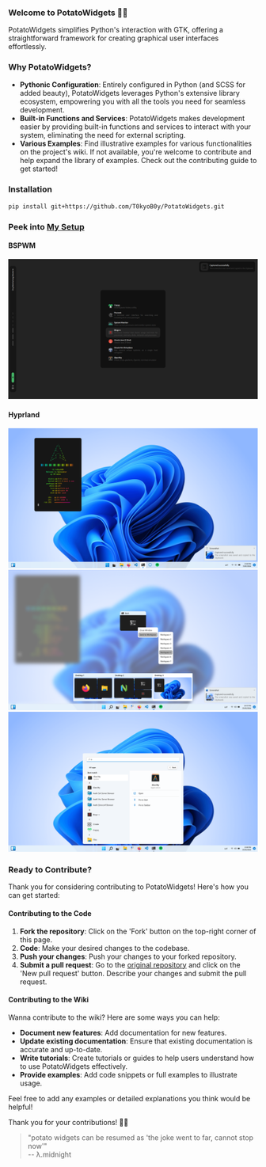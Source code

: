 ### Welcome to PotatoWidgets :potato::sparkles:

PotatoWidgets simplifies Python's interaction with GTK, offering a straightforward framework for creating graphical user interfaces effortlessly.

### Why PotatoWidgets?

- **Pythonic Configuration**: Entirely configured in Python (and SCSS for added beauty), PotatoWidgets leverages Python's extensive library ecosystem, empowering you with all the tools you need for seamless development.
- **Built-in Functions and Services**: PotatoWidgets makes development easier by providing built-in functions and services to interact with your system, eliminating the need for external scripting.
- **Various Examples**: Find illustrative examples for various functionalities on the project's wiki. If not available, you're welcome to contribute and help expand the library of examples. Check out the contributing guide to get started!

### Installation

```bash
pip install git+https://github.com/T0kyoB0y/PotatoWidgets.git
```

### Peek into [My Setup](https://github.com/T0kyoB0y/dotfiles/)

#### BSPWM

![BSPWM Setup](./img/setup4.png)

#### Hyprland

![Hyprland Setup 1](./img/setup.png)
![Hyprland Setup 2](./img/setup2.png)
![Hyprland Setup 3](./img/setup3.png)

### Ready to Contribute?

Thank you for considering contributing to PotatoWidgets! Here's how you can get started:

#### Contributing to the Code

1. **Fork the repository**: Click on the 'Fork' button on the top-right corner of this page.
2. **Code**: Make your desired changes to the codebase.
3. **Push your changes**: Push your changes to your forked repository.
4. **Submit a pull request**: Go to the [original repository](https://github.com/T0kyoB0y/PotatoWidgets) and click on the 'New pull request' button. Describe your changes and submit the pull request.

#### Contributing to the Wiki

Wanna contribute to the wiki? Here are some ways you can help:

- **Document new features**: Add documentation for new features.
- **Update existing documentation**: Ensure that existing documentation is accurate and up-to-date.
- **Write tutorials**: Create tutorials or guides to help users understand how to use PotatoWidgets effectively.
- **Provide examples**: Add code snippets or full examples to illustrate usage.

Feel free to add any examples or detailed explanations you think would be helpful!

Thank you for your contributions! 🥔🚀

> "potato widgets can be resumed as 'the joke went to far, cannot stop now'"  
> -- λ.midnight
